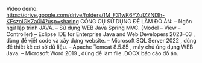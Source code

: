 Video demo: https://drive.google.com/drive/folders/1M_F31wK6YZuIZZNI3h-KEszoIGKZa0i4?usp=sharing
CÔNG CỤ SỬ DỤNG ĐỂ LÀM ĐỒ ÁN:
– Ngôn ngữ lập trình JAVA.
– Sử dụng WEB Java Spring MVC. (Model – View – Controller)
– Eclipse IDE for Enterprise Java and Web Developers 2023–03 , dùng để viết code và xây dựng website.
– Microsoft SQL Server 2022 , dùng để thiết kế cơ sở dữ liệu.
– Apache Tomcat 8.5.85 , máy chủ ứng dụng WEB Java.
– Microsoft Word 2019 , dùng để làm file .DOCX báo cáo đồ án.



